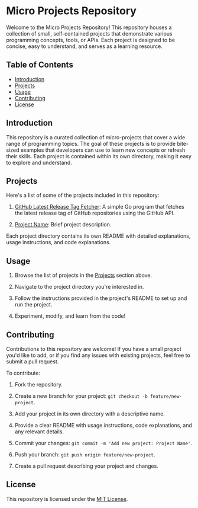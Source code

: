 # Micro Projects Repository

Welcome to the Micro Projects Repository! This repository houses a collection of small, self-contained projects that demonstrate various programming concepts, tools, or APIs. Each project is designed to be concise, easy to understand, and serves as a learning resource.

## Table of Contents

- [Introduction](#introduction)
- [Projects](#projects)
- [Usage](#usage)
- [Contributing](#contributing)
- [License](#license)

## Introduction

This repository is a curated collection of micro-projects that cover a wide range of programming topics. The goal of these projects is to provide bite-sized examples that developers can use to learn new concepts or refresh their skills. Each project is contained within its own directory, making it easy to explore and understand.

## Projects

Here's a list of some of the projects included in this repository:

1. [GitHub Latest Release Tag Fetcher](/GitHubLatestReleaseTagFetcher): A simple Go program that fetches the latest release tag of GitHub repositories using the GitHub API.

2. [Project Name](/ProjectDirectory): Brief project description.

<!-- Add more projects and descriptions here -->

Each project directory contains its own README with detailed explanations, usage instructions, and code explanations.

## Usage

1. Browse the list of projects in the [Projects](#projects) section above.

2. Navigate to the project directory you're interested in.

3. Follow the instructions provided in the project's README to set up and run the project.

4. Experiment, modify, and learn from the code!

## Contributing

Contributions to this repository are welcome! If you have a small project you'd like to add, or if you find any issues with existing projects, feel free to submit a pull request.

To contribute:

1. Fork the repository.

2. Create a new branch for your project: `git checkout -b feature/new-project`.

3. Add your project in its own directory with a descriptive name.

4. Provide a clear README with usage instructions, code explanations, and any relevant details.

5. Commit your changes: `git commit -m 'Add new project: Project Name'`.

6. Push your branch: `git push origin feature/new-project`.

7. Create a pull request describing your project and changes.

## License

This repository is licensed under the [MIT License](LICENSE).

